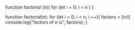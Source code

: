 function factorial (n){
for (let i = 0; i < n )
}

function factorial(n):
for (let i = 0; i < n; i ++){
factors = [n/i]
console.log("factors of n is", factors);
}
